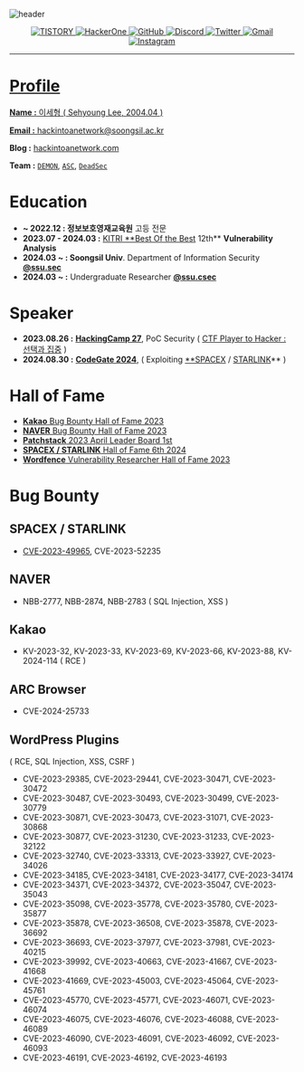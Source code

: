 ![header](https://capsule-render.vercel.app/api?type=soft&color=black&height=200&section=header&text=hackintoanetwork&fontColor=FFFFFF&fontSize=70&animation=fadeIn)<p align="center"><a href="https://hackintoanetwork.co.kr"><img alt="TISTORY" src ="https://img.shields.io/badge/Tistory-000000.svg?&style=for-the-badge&logo=tistory&logoColor=white&link=https://hackintoanetwork.com"/> <a href="https://hackerone.com/hackintoanetwork"><img alt="HackerOne" src ="https://img.shields.io/badge/HackerOne-000000.svg?&style=for-the-badge&logo=hackerone&logoColor=white"/> <a href="https://hackintoanetwork.com"><img alt="GitHub" src ="https://img.shields.io/badge/GitHub.io-181717.svg?&style=for-the-badge&logo=gitHub&logoColor=white&link=https://hackintoanetwork.github.io"/> <img alt="Discord" src ="https://img.shields.io/badge/Discord-5865F2.svg?&style=for-the-badge&logo=discord&logoColor=white"/> <img alt="Twitter" src ="https://img.shields.io/badge/Twitter-1DA1F2.svg?&style=for-the-badge&logo=twitter&logoColor=white"/> <a href="mailto:hackintoanetwork@gmail.com"><img alt="Gmail" src ="https://img.shields.io/badge/Gmail-EA4335.svg?&style=for-the-badge&logo=gmail&logoColor=white"/> <a href="https://instagram.com/hackintoanetwork"><img alt="Instagram" src ="https://img.shields.io/badge/Instagram-E4405F.svg?&style=for-the-badge&logo=instagram&logoColor=white"/></p>

* * *

# Profile


**Name :** 이세형 ( Sehyoung Lee, 2004.04 )

**Email :** [hackintoanetwork@soongsil.ac.kr](mailto:hackintoanetwork@soongsil.ac.kr)

**Blog :** [hackintoanetwork.com](https://hackintoanetwork.com)

**Team :** [`DEMON`](https://demon-kr.github.io/), [`ASC`](https://ssu-asc.github.io/), [`DeadSec`](https://deadsec.team/) 

# **Education**


- **~ 2022.12 : 정보보호영재교육원** 고등 전문
- **2023.07 - 2024.03 :** [KITRI **Best Of the Best](https://www.kitribob.kr/) 12th** **Vulnerability Analysis**
- **2024.03 ~ : Soongsil Univ**. Department of Information Security [**@ssu.sec**](https://sec.ssu.ac.kr/)
- **2024.03 ~ :** Undergraduate Researcher **[@ssu.csec](https://csec.ssu.ac.kr/)**

# **Speaker**


- **2023.08.26 :** [**HackingCamp 27**](http://hackingcamp.org/), PoC Security ( [CTF Player to Hacker : 선택과 집중](https://github.com/hackintoanetwork/Scan-WP) )
- **2024.08.30 :** [**CodeGate 2024**](https://codegate.org/), ( Exploiting [**SPACEX](https://www.spacex.com/) / [STARLINK](https://www.starlink.com/)** )

# Hall of Fame


- [**Kakao** Bug Bounty Hall of Fame 2023](https://bugbounty.kakao.com/notice/halloffame)
- [**NAVER** Bug Bounty Hall of Fame 2023](https://bugbounty.naver.com/ko/halloffame_2023)
- [**Patchstack** 2023 April Leader Board 1st](https://patchstack.com/database/leaderboard/april-2023)
- [**SPACEX / STARLINK** Hall of Fame 6th 2024](https://bugcrowd.com/spacex/hall-of-fame)
- [**Wordfence** Vulnerability Researcher Hall of Fame 2023](https://www.wordfence.com/threat-intel/vulnerabilities/researchers/all-time?page=2)

# **Bug Bounty**


## SPACEX / STARLINK

- [CVE-2023-49965](https://hackintoanetwork.com/blog/2023-starlink-router-gen2-xss-eng/), CVE-2023-52235

## **NAVER**

- NBB-2777, NBB-2874, NBB-2783 ( SQL Injection, XSS )

## **Kakao**

- KV-2023-32, KV-2023-33, KV-2023-69, KV-2023-66, KV-2023-88, KV-2024-114 ( RCE )

## ARC Browser

- CVE-2024-25733

## WordPress Plugins

( RCE, SQL Injection, XSS, CSRF )

- CVE-2023-29385, CVE-2023-29441, CVE-2023-30471, CVE-2023-30472
- CVE-2023-30487, CVE-2023-30493, CVE-2023-30499, CVE-2023-30779
- CVE-2023-30871, CVE-2023-30473, CVE-2023-31071, CVE-2023-30868
- CVE-2023-30877, CVE-2023-31230, CVE-2023-31233, CVE-2023-32122
- CVE-2023-32740, CVE-2023-33313, CVE-2023-33927, CVE-2023-34026
- CVE-2023-34185, CVE-2023-34181, CVE-2023-34177, CVE-2023-34174
- CVE-2023-34371, CVE-2023-34372, CVE-2023-35047, CVE-2023-35043
- CVE-2023-35098, CVE-2023-35778, CVE-2023-35780, CVE-2023-35877
- CVE-2023-35878, CVE-2023-36508, CVE-2023-35878, CVE-2023-36692
- CVE-2023-36693, CVE-2023-37977, CVE-2023-37981, CVE-2023-40215
- CVE-2023-39992, CVE-2023-40663, CVE-2023-41667, CVE-2023-41668
- CVE-2023-41669, CVE-2023-45003, CVE-2023-45064, CVE-2023-45761
- CVE-2023-45770, CVE-2023-45771, CVE-2023-46071, CVE-2023-46074
- CVE-2023-46075, CVE-2023-46076, CVE-2023-46088, CVE-2023-46089
- CVE-2023-46090, CVE-2023-46091, CVE-2023-46092, CVE-2023-46093
- CVE-2023-46191, CVE-2023-46192, CVE-2023-46193
